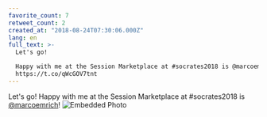 ```yaml
---
favorite_count: 7
retweet_count: 2
created_at: "2018-08-24T07:30:06.000Z"
lang: en
full_text: >-
  Let's go! 

  Happy with me at the Session Marketplace at #socrates2018 is @marcoemrich!
  https://t.co/qWcGOV7tnt
---
```


Let's go! Happy with me at the Session Marketplace at #socrates2018 is
[@marcoemrich](https://twitter.com/marcoemrich)!
![Embedded Photo](https://twitter-media-coderbyheart.s3.eu-north-1.amazonaws.com/1032892794019500034-DlWSg3rW4AAhdIB.jpg)

